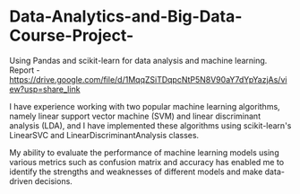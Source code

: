 # Data-Analytics-and-Big-Data-Course-Project-

Using Pandas and scikit-learn for data analysis and machine learning. 
Report - https://drive.google.com/file/d/1MqqZSiTDqpcNtP5N8V90aY7dYpYazjAs/view?usp=share_link

I have experience working with two popular machine learning algorithms, namely linear support vector machine (SVM) and linear discriminant analysis (LDA), and I have implemented these algorithms using scikit-learn's LinearSVC and LinearDiscriminantAnalysis classes. 

My ability to evaluate the performance of machine learning models using various metrics such as confusion matrix and accuracy has enabled me to identify the strengths and weaknesses of different models and make data-driven decisions.
